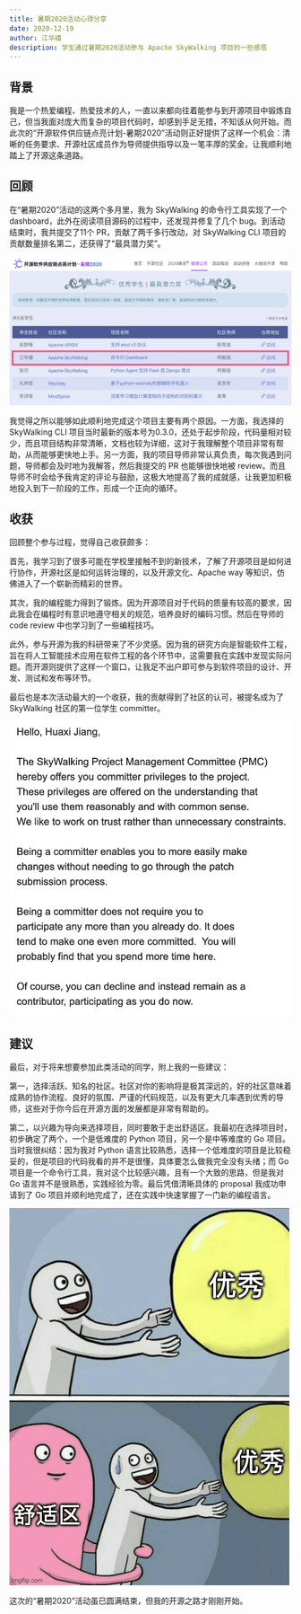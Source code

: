 ```yaml
---
title: 暑期2020活动心得分享
date: 2020-12-19
author: 江华禧
description: 学生通过暑期2020活动参与 Apache SkyWalking 项目的一些感悟
---
```


## 背景

我是一个热爱编程、热爱技术的人，⼀直以来都向往着能参与到开源项⽬中锻炼⾃⼰，但当我面对庞大而复杂的项目代码时，却感到手足无措，不知该从何开始。⽽此次的“开源软件供应链点亮计划-暑期2020”活动则正好提供了这样⼀个机会：清晰的任务要求、开源社区成员作为导师提供指导以及一笔丰厚的奖金，让我顺利地踏上了开源这条道路。

## 回顾

在“暑期2020”活动的这两个多月里，我为 SkyWalking 的命令行工具实现了一个 dashboard，此外在阅读项目源码的过程中，还发现并修复了几个 bug。到活动结束时，我共提交了11个 PR，贡献了两千多行改动，对 SkyWalking CLI 项目的贡献数量排名第二，还获得了“最具潜力奖”。

![award](award.png)

我觉得之所以能够如此顺利地完成这个项⽬主要有两个原因。一方面，我选择的 SkyWalking CLI 项⽬当时最新的版本号为0.3.0，还处于起步阶段，代码量相对较少，⽽且项⽬结构非常清晰，文档也较为详细，这对于我理解整个项⽬⾮常有帮助，从⽽能够更快地上⼿。另一方面，我的项目导师非常认真负责，每次我遇到问题，导师都会及时地为我解答，然后我提交的 PR 也能够很快地被 review。⽽且导师不时会给予我肯定的评论与⿎励，这极⼤地提⾼了我的成就感，让我更加积极地投⼊到下⼀阶段的⼯作，形成⼀个正向的循环。

## 收获

回顾整个参与过程，觉得自己收获颇多：

首先，我学习到了很多可能在学校里接触不到的新技术，了解了开源项目是如何进行协作，开源社区是如何运转治理的，以及开源文化、Apache way 等知识，仿佛进入了一个崭新而精彩的世界。

其次，我的编程能力得到了锻炼。因为开源项目对于代码的质量有较高的要求，因此我会在编程时有意识地遵守相关的规范，培养良好的编码习惯。然后在导师的 code review 中也学习到了一些编程技巧。

此外，参与开源为我的科研带来了不少灵感。因为我的研究方向是智能软件工程，旨在将人工智能技术应用在软件工程的各个环节中，这需要我在实践中发现实际问题。而开源则提供了这样一个窗口，让我足不出户即可参与到软件项目的设计、开发、测试和发布等环节。

最后也是本次活动最大的一个收获，我的贡献得到了社区的认可，被提名成为了 SkyWalking 社区的第一位学生 committer。

![committer](committer.png)

## 建议

最后，对于将来想要参加此类活动的同学，附上我的一些建议：

第一，选择活跃、知名的社区。社区对你的影响将是极其深远的，好的社区意味着成熟的协作流程、良好的氛围、严谨的代码规范，以及有更大几率遇到优秀的导师，这些对于你今后在开源方面的发展都是非常有帮助的。

第二，以兴趣为导向来选择项目，同时要敢于走出舒适区。我最初在选择项目时，初步确定了两个，一个是低难度的 Python 项目，另一个是中等难度的 Go 项目。当时我很纠结：因为我对 Python 语言比较熟悉，选择一个低难度的项目是比较稳妥的，但是项目的代码我看的并不是很懂，具体要怎么做我完全没有头绪；而 Go 项目是一个命令行工具，我对这个比较感兴趣，且有一个大致的思路，但是我对 Go 语言并不是很熟悉，实践经验为零。最后凭借清晰具体的 proposal 我成功申请到了 Go 项目并顺利地完成了，还在实践中快速掌握了一门新的编程语言。

![step_out_of_your_comfort_zone](step_out_of_your_comfort_zone.png)

这次的“暑期2020”活动虽已圆满结束，但我的开源之路才刚刚开始。
